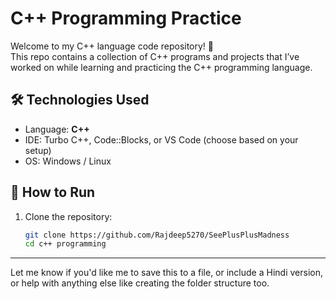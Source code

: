 # C++ Programming Practice

Welcome to my C++ language code repository! 🚀  
This repo contains a collection of C++ programs and projects that I’ve worked on while learning and practicing the C++ programming language.

## 🛠 Technologies Used

- Language: **C++**
- IDE: Turbo C++, Code::Blocks, or VS Code (choose based on your setup)
- OS: Windows / Linux

## 🚩 How to Run

1. Clone the repository:

   ```bash
   git clone https://github.com/Rajdeep5270/SeePlusPlusMadness
   cd c++ programming

---

Let me know if you'd like me to save this to a file, or include a Hindi version, or help with anything else like creating the folder structure too.

